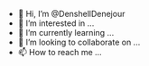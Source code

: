 - 👋 Hi, I’m @DenshellDenejour
- 👀 I’m interested in ...
- 🌱 I’m currently learning ...
- 💞️ I’m looking to collaborate on ...
- 📫 How to reach me ...

<!---
DenshellDenejour/DenshellDenejour is a ✨ special ✨ repository because its `README.md` (this file) appears on your GitHub profile.
You can click the Preview link to take a look at your changes.
--->
